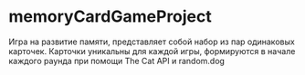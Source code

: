 # memoryCardGameProject
Игра на развитие памяти, представляет собой набор из пар одинаковых карточек. Карточки уникальны для каждой игры, формируются в начале каждого раунда при помощи The Cat API и random.dog
